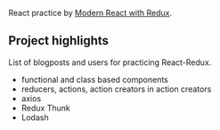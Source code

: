 React practice by [Modern React with Redux](https://www.udemy.com/course/react-redux/).

## Project highlights

List of blogposts and users for practicing React-Redux.

- functional and class based components
- reducers, actions, action creators in action creators
- axios
- Redux Thunk
- Lodash
